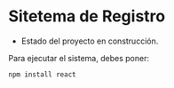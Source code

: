 <h1> Sitetema de Registro </h1>

- Estado del proyecto en construcción.

Para ejecutar el sistema, debes poner:

```npm install react```
